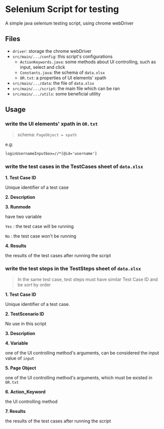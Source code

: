# Selenium Script for testing

A simple java selenium testing script, using chrome webDriver

## Files
+ `driver`: storage the chrome webDriver
+ `src/main/.../config`: this script's configurations
    + `ActionKeywords.java`: some methods about UI controlling, such as input, select and click
    + `Constants.java`: the schema of `data.xlsx`
    + `OR.txt`: a properties of UI elements' xpath
+ `src/main/.../data`: the file of `data.xlsx`
+ `src/main/.../script`: the main file which can be ran
+ `src/main/.../utils`: some beneficial utility 

## Usage

### write the UI elements' xpath in `OR.txt`

> schema: `PageObject = xpath`

e.g: 
```txt
loginUsernameInputbox=//*[@id='username']
```

### write the test cases in the TestCases sheet of `data.xlsx`

**1. Test Case ID**
    
   Unique identifier of a test case
  
**2. Description**

**3. Runmode**

   have two variable
    
   `Yes` : the test case will be running
    
   `No`  : the test case won't be running
  
**4. Results**

   the results of the test cases after running the script


### write the test steps in the TestSteps sheet of `data.xlsx`

> In the same test case, test steps must have similar Test Case ID and be *sort* by order

**1. Test Case ID**
   
   Unique identifier of a test case. 
    
**2. TestScenario ID**
   
   No use in this script
    
**3. Description**

**4. Variable**
   
   one of the UI controlling method's arguments, can be considered the input value of `input`
    
**5. Page Object**
   
   one of the UI controlling method's arguments, which must be existed in `OR.txt`
    
**6. Action_Keyword**
   
   the UI controlling method
    
**7. Results**

   the results of the test cases after running the script